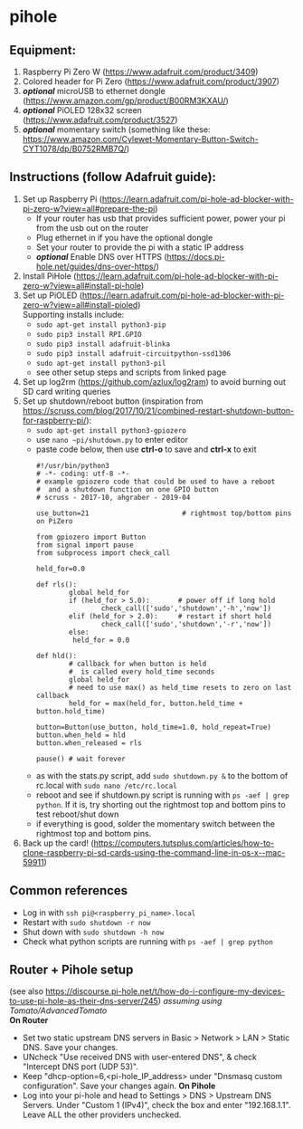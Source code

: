 # pihole

## Equipment:
1. Raspberry Pi Zero W (https://www.adafruit.com/product/3409) 
2. Colored header for Pi Zero (https://www.adafruit.com/product/3907)
3. *__optional__* microUSB to ethernet dongle (https://www.amazon.com/gp/product/B00RM3KXAU/)
4. *__optional__* PiOLED 128x32 screen (https://www.adafruit.com/product/3527) 
5. *__optional__* momentary switch (something like these: https://www.amazon.com/Cylewet-Momentary-Button-Switch-CYT1078/dp/B0752RMB7Q/)

## Instructions (follow Adafruit guide):
1. Set up Raspberry Pi (https://learn.adafruit.com/pi-hole-ad-blocker-with-pi-zero-w?view=all#prepare-the-pi)
    * If your router has usb that provides sufficient power, power your pi from the usb out on the router
    * Plug ethernet in if you have the optional dongle
    * Set your router to provide the pi with a static IP address
    * *__optional__* Enable DNS over HTTPS (https://docs.pi-hole.net/guides/dns-over-https/)
2. Install PiHole (https://learn.adafruit.com/pi-hole-ad-blocker-with-pi-zero-w?view=all#install-pi-hole)
3. Set up PiOLED (https://learn.adafruit.com/pi-hole-ad-blocker-with-pi-zero-w?view=all#install-pioled)  
  Supporting installs include:
    * `sudo apt-get install python3-pip`
    * `sudo pip3 install RPI.GPIO`
    * `sudo pip3 install adafruit-blinka`
    * `sudo pip3 install adafruit-circuitpython-ssd1306`
    * `sudo apt-get install python3-pil`
    * see other setup steps and scripts from linked page
4. Set up log2rm (https://github.com/azlux/log2ram) to avoid burning out SD card writing queries
5. Set up shutdown/reboot button (inspiration from https://scruss.com/blog/2017/10/21/combined-restart-shutdown-button-for-raspberry-pi/):
    * `sudo apt-get install python3-gpiozero`
    * use `nano ~pi/shutdown.py` to enter editor
    * paste code below, then use **ctrl-o** to save and **ctrl-x** to exit
      ```
      #!/usr/bin/python3
      # -*- coding: utf-8 -*-
      # example gpiozero code that could be used to have a reboot
      #  and a shutdown function on one GPIO button
      # scruss - 2017-10, ahgraber - 2019-04

      use_button=21                       # rightmost top/bottom pins on PiZero

      from gpiozero import Button
      from signal import pause
      from subprocess import check_call

      held_for=0.0

      def rls():
              global held_for
              if (held_for > 5.0):       # power off if long hold
                      check_call(['sudo','shutdown','-h','now'])
              elif (held_for > 2.0):     # restart if short hold
                      check_call(['sudo','shutdown','-r','now'])
              else:
               held_for = 0.0

      def hld():
              # callback for when button is held
              #  is called every hold_time seconds
              global held_for
              # need to use max() as held_time resets to zero on last callback
              held_for = max(held_for, button.held_time + button.hold_time)

      button=Button(use_button, hold_time=1.0, hold_repeat=True)
      button.when_held = hld
      button.when_released = rls

      pause() # wait forever
      ```
    * as with the stats.py script, add `sudo shutdown.py &` to the bottom of rc.local with `sudo nano /etc/rc.local`
    * reboot and see if shutdown.py script is running with `ps -aef | grep python`.  If it is, try shorting out the rightmost top and bottom pins to test reboot/shut down
    * if everything is good, solder the momentary switch between the rightmost top and bottom pins.
6. Back up the card! (https://computers.tutsplus.com/articles/how-to-clone-raspberry-pi-sd-cards-using-the-command-line-in-os-x--mac-59911)

## Common references
* Log in with `ssh pi@<raspberry_pi_name>.local`
* Restart with `sudo shutdown -r now`
* Shut down with `sudo shutdown -h now`
* Check what python scripts are running with `ps -aef | grep python`

## Router + Pihole setup 
(see also https://discourse.pi-hole.net/t/how-do-i-configure-my-devices-to-use-pi-hole-as-their-dns-server/245)
_assuming using Tomato/AdvancedTomato_  
**On Router**  
* Set two static upstream DNS servers in Basic > Network > LAN > Static DNS. Save your changes.  
* UNcheck "Use received DNS with user-entered DNS", & check "Intercept DNS port (UDP 53)". 
* Keep "dhcp-option=6,<pi-hole_IP_address> under "Dnsmasq custom configuration". Save your changes again.
**On Pihole**  
* Log into your pi-hole and head to Settings > DNS > Upstream DNS Servers. Under "Custom 1 (IPv4)", check the box and enter "192.168.1.1". Leave ALL the other providers unchecked.


